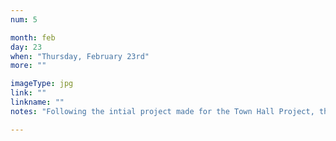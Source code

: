 ```yaml
---
num: 5

month: feb
day: 23
when: "Thursday, February 23rd"
more: ""

imageType: jpg
link: ""
linkname: ""
notes: "Following the intial project made for the Town Hall Project, they went ahead and gave me keys to the real thing. Yay! These are sketches for revamping & refactoring their sites map- and some heads."

---
```


